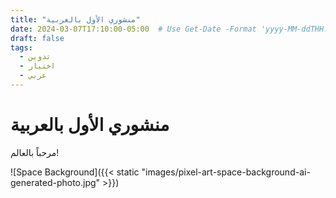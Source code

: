 ```yaml
---
title: "منشوري الأول بالعربية"
date: 2024-03-07T17:10:00-05:00  # Use Get-Date -Format 'yyyy-MM-ddTHH:mm:sszzz' in PowerShell
draft: false
tags:
  - تدوين
  - اختبار
  - عربي
---
```


# منشوري الأول بالعربية

مرحباً بالعالم!

![Space Background]({{< static "images/pixel-art-space-background-ai-generated-photo.jpg" >}})